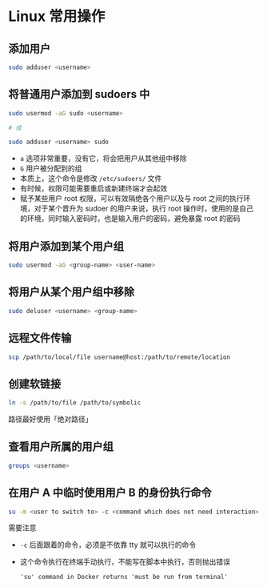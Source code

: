 # Linux 常用操作

## 添加用户

```sh
sudo adduser <username>
```

## 将普通用户添加到 sudoers 中

```sh
sudo usermod -aG sudo <username>

# 或

sudo adduser <username> sudo
```

- `a` 选项非常重要，没有它，将会把用户从其他组中移除
- `G` 用户被分配到的组
- 本质上，这个命令是修改 `/etc/sudoers/` 文件
- 有时候，权限可能需要重启或新建终端才会起效
- 赋予某些用户 root 权限，可以有效隔绝各个用户以及与 root 之间的执行环境，对于某个晋升为 sudoer 的用户来说，执行 root 操作时，使用的是自己的环境，同时输入密码时，也是输入用户的密码，避免暴露 root 的密码

## 将用户添加到某个用户组

```sh
sudo usermod -aG <group-name> <user-name>
```

## 将用户从某个用户组中移除

```sh
sudo deluser <username> <group-name>
```

## 远程文件传输

```sh
scp /path/to/local/file username@host:/path/to/remote/location
```

## 创建软链接

```sh
ln -s /path/to/file /path/to/symbolic
```

路径最好使用「绝对路径」

## 查看用户所属的用户组

```sh
groups <username>
```

## 在用户 A 中临时使用用户 B 的身份执行命令

```sh
su -m <user to switch to> -c <command which does not need interaction>
```

需要注意

- `-c` 后面跟着的命令，必须是不依靠 tty 就可以执行的命令
- 这个命令执行在终端手动执行，不能写在脚本中执行，否则抛出错误

    ```
    'su' command in Docker returns 'must be run from terminal'
    ```

